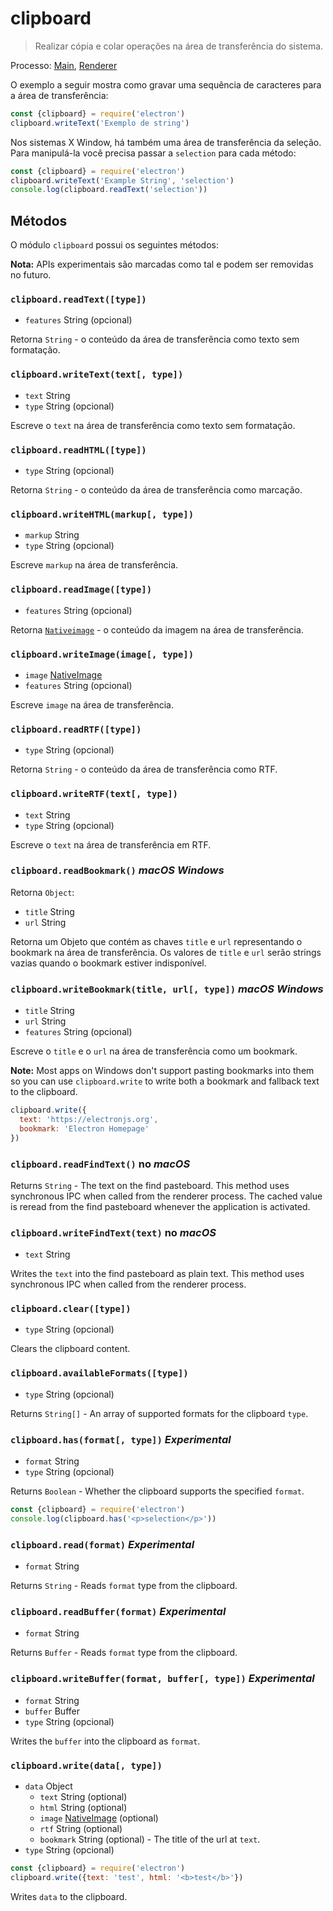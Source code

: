 # clipboard

> Realizar cópia e colar operações na área de transferência do sistema.

Processo: [Main](../glossary.md#main-process), [Renderer](../glossary.md#renderer-process)

O exemplo a seguir mostra como gravar uma sequência de caracteres para a área de transferência:

```javascript
const {clipboard} = require('electron')
clipboard.writeText('Exemplo de string')
```

Nos sistemas X Window, há também uma área de transferência da seleção. Para manipulá-la você precisa passar a `selection` para cada método:

```javascript
const {clipboard} = require('electron')
clipboard.writeText('Example String', 'selection')
console.log(clipboard.readText('selection'))
```

## Métodos

O módulo `clipboard` possui os seguintes métodos:

**Nota:** APIs experimentais são marcadas como tal e podem ser removidas no futuro.

### `clipboard.readText([type])`

* `features` String (opcional)

Retorna `String` - o conteúdo da área de transferência como texto sem formatação.

### `clipboard.writeText(text[, type])`

* `text` String
* `type` String (opcional)

Escreve o `text` na área de transferência como texto sem formatação.

### `clipboard.readHTML([type])`

* `type` String (opcional)

Retorna `String` - o conteúdo da área de transferência como marcação.

### `clipboard.writeHTML(markup[, type])`

* `markup` String
* `type` String (opcional)

Escreve `markup` na área de transferência.

### `clipboard.readImage([type])`

* `features` String (opcional)

Retorna [`Nativeimage`](native-image.md) - o conteúdo da imagem na área de transferência.

### `clipboard.writeImage(image[, type])`

* `image` [NativeImage](native-image.md)
* `features` String (opcional)

Escreve `image` na área de transferência.

### `clipboard.readRTF([type])`

* `type` String (opcional)

Retorna `String` - o conteúdo da área de transferência como RTF.

### `clipboard.writeRTF(text[, type])`

* `text` String
* `type` String (opcional)

Escreve o `text` na área de transferência em RTF.

### `clipboard.readBookmark()` *macOS* *Windows*

Retorna `Object`:

* `title` String
* `url` String

Retorna um Objeto que contém as chaves `title` e `url` representando o bookmark na área de transferência. Os valores de `title` e `url` serão strings vazias quando o bookmark estiver indisponível.

### `clipboard.writeBookmark(title, url[, type])` *macOS* *Windows*

* `title` String
* `url` String
* `features` String (opcional)

Escreve o `title` e o `url` na área de transferência como um bookmark.

**Note:** Most apps on Windows don't support pasting bookmarks into them so you can use `clipboard.write` to write both a bookmark and fallback text to the clipboard.

```js
clipboard.write({
  text: 'https://electronjs.org',
  bookmark: 'Electron Homepage'
})
```

### `clipboard.readFindText()` no *macOS*

Returns `String` - The text on the find pasteboard. This method uses synchronous IPC when called from the renderer process. The cached value is reread from the find pasteboard whenever the application is activated.

### `clipboard.writeFindText(text)` no *macOS*

* `text` String

Writes the `text` into the find pasteboard as plain text. This method uses synchronous IPC when called from the renderer process.

### `clipboard.clear([type])`

* `type` String (opcional)

Clears the clipboard content.

### `clipboard.availableFormats([type])`

* `type` String (opcional)

Returns `String[]` - An array of supported formats for the clipboard `type`.

### `clipboard.has(format[, type])` *Experimental*

* `format` String
* `type` String (opcional)

Returns `Boolean` - Whether the clipboard supports the specified `format`.

```javascript
const {clipboard} = require('electron')
console.log(clipboard.has('<p>selection</p>'))
```

### `clipboard.read(format)` *Experimental*

* `format` String

Returns `String` - Reads `format` type from the clipboard.

### `clipboard.readBuffer(format)` *Experimental*

* `format` String

Returns `Buffer` - Reads `format` type from the clipboard.

### `clipboard.writeBuffer(format, buffer[, type])` *Experimental*

* `format` String
* `buffer` Buffer
* `type` String (opcional)

Writes the `buffer` into the clipboard as `format`.

### `clipboard.write(data[, type])`

* `data` Object 
  * `text` String (optional)
  * `html` String (optional)
  * `image` [NativeImage](native-image.md) (optional)
  * `rtf` String (optional)
  * `bookmark` String (optional) - The title of the url at `text`.
* `type` String (opcional)

```javascript
const {clipboard} = require('electron')
clipboard.write({text: 'test', html: '<b>test</b>'})
```

Writes `data` to the clipboard.